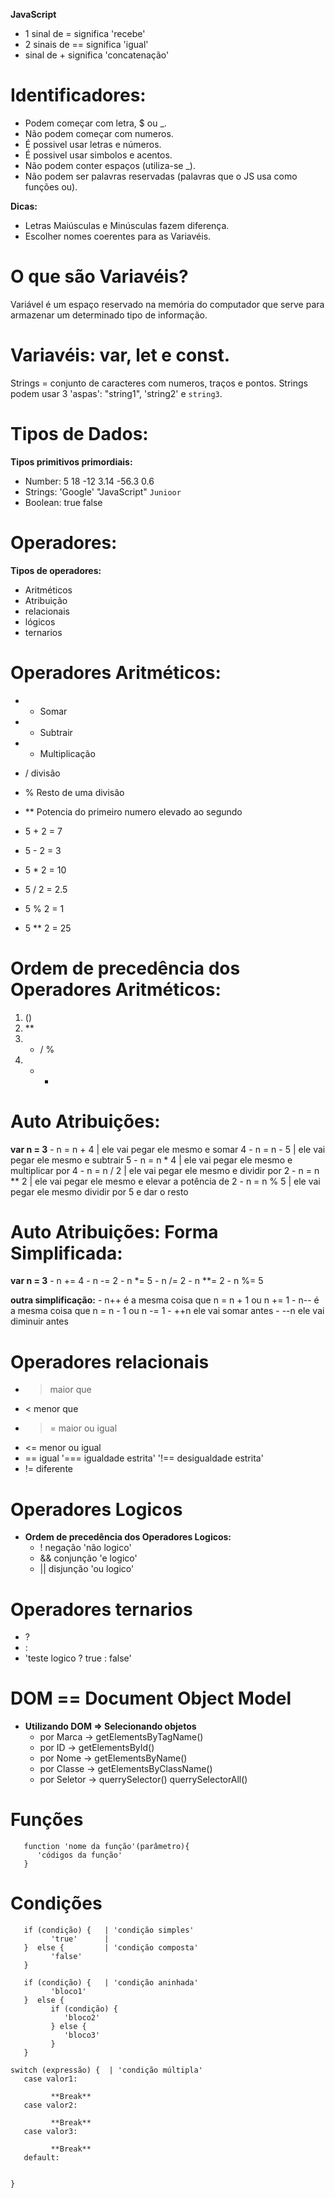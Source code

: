 **JavaScript**

 - 1 sinal de = significa 'recebe'
 - 2 sinais de == significa 'igual'
 - sinal de + significa 'concatenação'

# Identificadores:
 - Podem começar com letra, $ ou _.
 - Não podem começar com numeros.
 - É possivel usar letras e números.
 - É possivel usar simbolos e acentos.
 - Não podem conter espaços (utiliza-se _).
 - Não podem ser palavras reservadas (palavras que o JS usa como funções ou).

**Dicas:**
 - Letras Maiúsculas e Minúsculas fazem diferença.
 - Escolher nomes coerentes para as Variavéis.

# O que são Variavéis?
   Variável é um espaço reservado na memória do computador que serve para armazenar um determinado tipo de informação.

# Variavéis: var, let e const.
   Strings = conjunto de caracteres com numeros, traços e pontos.
   Strings podem usar 3 'aspas': "string1", 'string2' e `string3`.

# Tipos de Dados:
**Tipos primitivos primordiais:**
   - Number: 5 18 -12 3.14 -56.3 0.6
   - Strings: 'Google' "JavaScript" `Junioor`
   - Boolean: true false

# Operadores:
**Tipos de operadores:**
   - Aritméticos
   - Atribuição
   - relacionais
   - lógicos
   - ternarios

# Operadores Aritméticos:
  - +  Somar   
  - -  Subtrair
  - *  Multiplicação 
  - /  divisão
  - %  Resto de uma divisão 
  - ** Potencia do primeiro numero elevado ao segundo

  - 5 + 2 = 7
  - 5 - 2 = 3
  - 5 * 2 = 10
  - 5 / 2 = 2.5
  - 5 % 2 = 1
  - 5 ** 2 = 25

# Ordem de precedência dos Operadores Aritméticos:
   1. ()
   2. **
   3. * / %
   4. + -

# Auto Atribuições:
   **var n = 3**
    - n = n + 4  | ele vai pegar ele mesmo e somar 4
    - n = n - 5  | ele vai pegar ele mesmo e subtrair 5
    - n = n * 4  | ele vai pegar ele mesmo e multiplicar por 4
    - n = n / 2  | ele vai pegar ele mesmo e dividir por 2
    - n = n ** 2 | ele vai pegar ele mesmo e elevar a potência de 2
    - n = n % 5  | ele vai pegar ele mesmo dividir por 5 e dar o resto

# Auto Atribuições: **Forma Simplificada:**
   **var n = 3**
     - n += 4 
     - n -= 2
     - n *= 5
     - n /= 2
     - n **= 2
     - n %= 5
   
   **outra simplificação:**
     - n++  é a mesma coisa que n = n + 1 ou n += 1
     - n--  é a mesma coisa que n = n - 1 ou n -= 1
     - ++n  ele vai somar antes
     - --n  ele vai diminuir antes

# Operadores relacionais
  - > maior que
  - < menor que 
  - >= maior ou igual
  - <= menor ou igual
  - == igual '=== igualdade estrita' '!== desigualdade estrita'
  - != diferente

# Operadores Logicos
 -  **Ordem de precedência dos Operadores Logicos:**
    - ! negação 'não logico'
    - && conjunção 'e logico'
    - || disjunção 'ou logico'

# Operadores ternarios
 -  ? 
 -  :
 -  'teste logico ? true : false'

# DOM == Document Object Model
 -  **Utilizando DOM => Selecionando objetos**
     - por Marca → getElementsByTagName()
     - por ID → getElementsById()
     - por Nome → getElementsByName()
     - por Classe → getElementsByClassName()
     - por Seletor → querrySelector() querrySelectorAll()

# Funções 
```
   function 'nome da função'(parâmetro){
      'códigos da função'
   }
```

# Condições 
```
   if (condição) {   | 'condição simples'
         'true'      |
   }  else {         | 'condição composta'
         'false'
   }
```
```
   if (condição) {   | 'condição aninhada'
         'bloco1'
   }  else {
         if (condição) {
            'bloco2'
         } else {
            'bloco3'
         }
   }
```
```
switch (expressão) {  | 'condição múltipla'
   case valor1:

         **Break**
   case valor2: 

         **Break**
   case valor3: 

         **Break**
   default:

   
}
```